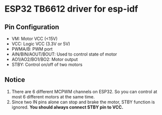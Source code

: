 # ESP32 TB6612 driver for esp-idf

## Pin Configuration
 - VM: Motor VCC (<15V)
 - VCC: Logic VCC (3.3V or 5V)
 - PWMA/B: PWM port
 - AIN/BIN/AOUT/BOUT: Used to control state of motor
 - AO1/AO2/BO1/BO2: Motor output
 - STBY: Control on/off of two motors

## Notice
1. There are 6 different MCPWM channels on ESP32. So you can control at most 6 different motors at the same time.
2. Since two IN pins alone can stop and brake the motor, STBY function is ignored. **You should always connect STBY pin to VCC.**
